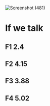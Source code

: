 ![Screenshot (481)](https://user-images.githubusercontent.com/89120960/205311331-3a997383-5883-4b97-9341-10c2d61cb5c3.png)
<h1>If we talk</h1>
<div><h2>F1 2.4</h2></div>
<div><h2>F2 4.15</h2></div>
<div><h2>F3 3.88</h2></div>
<div><h2>F4 5.02</h2></div>
